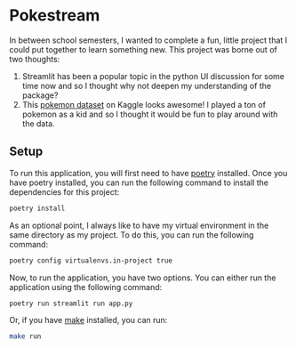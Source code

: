 # Pokestream
In between school semesters, I wanted to complete a fun, little project that I could put together to learn something new. This project was borne out of two thoughts:

1. Streamlit has been a popular topic in the python UI discussion for some time now and so I thought why not deepen my understanding of the package? 
2. This [pokemon dataset](https://www.kaggle.com/datasets/onurgitmez/pokemon-stats-gen-1-9) on Kaggle looks awesome! I played a ton of pokemon as a kid and so I thought it would be fun to play around with the data.

## Setup
To run this application, you will first need to have [poetry](https://python-poetry.org/) installed. Once you have poetry installed, you can run the following command to install the dependencies for this project:
```bash
poetry install
```

As an optional point, I always like to have my virtual environment in the same directory as my project. To do this, you can run the following command:
```bash
poetry config virtualenvs.in-project true
```

Now, to run the application, you have two options. You can either run the application using the following command:
```bash
poetry run streamlit run app.py
```

Or, if you have [make](https://www.gnu.org/software/make/manual/make.html#Overview) installed, you can run:
```bash
make run
```

